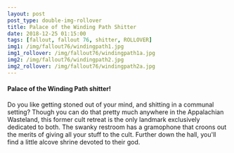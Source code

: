 ```yaml
---
layout: post
post_type: double-img-rollover
title: Palace of the Winding Path Shitter
date: 2018-12-25 01:15:00
tags: [fallout, fallout 76, shitter, ROLLOVER]
img1: /img/fallout76/windingpath1.jpg
img1_rollover: /img/fallout76/windingpath1a.jpg
img2: /img/fallout76/windingpath2.jpg
img2_rollover: /img/fallout76/windingpath2a.jpg
---
```

#### Palace of the Winding Path shitter!

Do you like getting stoned out of your mind, and shitting in a communal setting? Though you can do that pretty much anywhere in the Appalachian Wasteland, this former cult retreat is the only landmark exclusively dedicated to both. The swanky restroom has a gramophone that croons out the merits of giving all your stuff to the cult. Further down the hall, you'll find a little alcove shrine devoted to their god.
